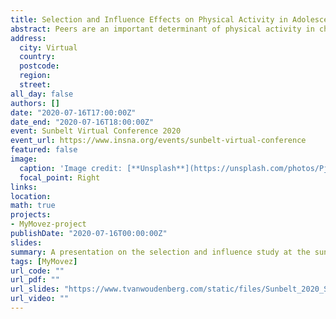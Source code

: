 ```yaml
---
title: Selection and Influence Effects on Physical Activity in Adolescents’ Social Networks
abstract: Peers are an important determinant of physical activity in children and adolescents (McPherson, Smith-Lovin, & Cook, 2001). Previous studies have shown that young people are more similar in physical activity to their friends than those who are not their friends (Long, Barrett, & Lockhart, 2017; Stearns et al., 2018). More specifically, children and adolescents both select new friends on the basis of physical activity and influence the amount of physical activity of friends (de la Haye, Robins, Mohr, & Wilson, 2011; Gesell, Tesdahl, & Ruchman, 2012). The current study is particularly interested in these two processes that explain the similarity between adolescents’ friendships in physical activity. More specifically, this study examined changes in nominated friendships and objectively measured physical activity levels at three time points and test whether similarity in physical activity exists prior to the formation of friendships (selection), or whether friends become more similar over time (influence). To test for selection and influence effects of friendship networks, stochastic actor-based models are used (i.e., RSiena; Snijders, van de Bunt, & Steglich, 2010). Longitudinal social network analysis simultaneously investigates changes in friendships and physical activity, and are capable of disentangling whether adolescents select friends based on a similar level of physical activity and whether friends influence each other’s physical activity. In total, 726 adolescents (47% male, Mean age = 10.88, SD age = 1.16, range = 8-15 y/o) in 38 school classes participated for three separate weeks between February and June of 2018. Physical activity was measured by wrist-worn accelerometer (Fitbit Flex) for five days (M = 9,669 steps/day, SD =2,872), and reduced to four categories. The friends networks were determined based on the question “With whom in your class do you spend time during the breaks?” on the research smartphone. Social network modelling revealed that, after controlling for endogenous network effects, both selection (b=.44, SE= .12) and influence (b=.18, SE= .06) effects were statistically significant. However, after controlling for the effects of sex, age and zBMI, the results slightly changed. The influence effect was still observed (b=.15, SE= .06), but the selection effect was not significant anymore (b=.23, SE= .14). Instead, the analysis suggest that adolescents select each other based on sex and zBMI. Together, these results  indicates that adolescents do not initiate friendships with others that have similar physical activity levels but friends do become more similar in physical activity to that of their friends. Mostly in line with previous studies (de la Haye et al., 2011; Gesell et al., 2012; Long et al., 2017; Shoham et al., 2012; Simpkins, Schaefer, Price, & Vest, 2013), these findings show that friends are similarity in physical activity. That is, adolescents do not select friends based on similarity in physical activity, but do influence the physical activity of friends.
address:
  city: Virtual
  country: 
  postcode: 
  region: 
  street:
all_day: false
authors: []
date: "2020-07-16T17:00:00Z"
date_end: "2020-07-16T18:00:00Z"
event: Sunbelt Virtual Conference 2020
event_url: https://www.insna.org/events/sunbelt-virtual-conference
featured: false
image:
  caption: 'Image credit: [**Unsplash**](https://unsplash.com/photos/PjZvO8MBKN4)'
  focal_point: Right
links:
location: 
math: true
projects:
- MyMovez-project
publishDate: "2020-07-16T00:00:00Z"
slides: 
summary: A presentation on the selection and influence study at the sunbelt conference 2020.
tags: [MyMovez]
url_code: ""
url_pdf: ""
url_slides: "https://www.tvanwoudenberg.com/static/files/Sunbelt_2020_Select_Inf"
url_video: ""
---
```


